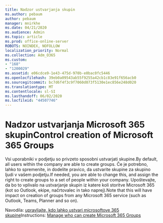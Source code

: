 ```yaml
---
title: Nadzor ustvarjanja skupin
ms.author: pebaum
author: pebaum
manager: mnirkhe
ms.date: 04/21/2020
ms.audience: Admin
ms.topic: article
ms.prod: office-online-server
ROBOTS: NOINDEX, NOFOLLOW
localization_priority: Normal
ms.collection: Adm_O365
ms.custom:
- "168"
- "1200029"
ms.assetid: e06cdce9-1e43-475d-970b-e0bac0fc5446
ms.openlocfilehash: 39eb0a09543ab55f9255a42cb1c83e91f656acb0
ms.sourcegitcommit: bc7d6f4f3c9f7060d073f5130e1ec856e248d020
ms.translationtype: MT
ms.contentlocale: sl-SI
ms.lasthandoff: 06/02/2020
ms.locfileid: "44507746"
---
```

# <a name="control-creation-of-microsoft-365-groups"></a><span data-ttu-id="519c5-102">Nadzor ustvarjanja Microsoft 365 skupin</span><span class="sxs-lookup"><span data-stu-id="519c5-102">Control creation of Microsoft 365 Groups</span></span>

<span data-ttu-id="519c5-103">Vsi uporabniki v podjetju so privzeto sposobni ustvarjati skupine.</span><span class="sxs-lookup"><span data-stu-id="519c5-103">By default, all users within the company are able to create groups.</span></span> <span data-ttu-id="519c5-104">Če je potrebno, lahko to spremenite, in dodelite pravico, da ustvarite skupine za skupino ljudi v vašem podjetju.</span><span class="sxs-lookup"><span data-stu-id="519c5-104">If needed, you are able to change this, and assign the right to create groups to a set of people within your company.</span></span> <span data-ttu-id="519c5-105">Upoštevajte, da bo to vplivalo na ustvarjanje skupin iz katere koli storitve Microsoft 365 (kot so Outlook, ekipe, načrtovalec in tako naprej).</span><span class="sxs-lookup"><span data-stu-id="519c5-105">Note that this will have impact on creation of groups from any Microsoft 365 service (such as Outlook, Teams, Planner and so on).</span></span>
  
<span data-ttu-id="519c5-106">Navodila: [upravljajte, kdo lahko ustvari microsoftove 365 skupine](https://docs.microsoft.com/microsoft-365/admin/create-groups/manage-creation-of-groups)</span><span class="sxs-lookup"><span data-stu-id="519c5-106">Instructions: [Manage who can create Microsoft 365 Groups](https://docs.microsoft.com/microsoft-365/admin/create-groups/manage-creation-of-groups)</span></span>
